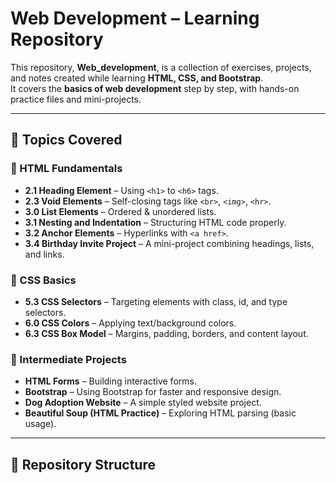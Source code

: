 # Web Development – Learning Repository

This repository, **Web_development**, is a collection of exercises, projects, and notes created while learning **HTML, CSS, and Bootstrap**.  
It covers the **basics of web development** step by step, with hands-on practice files and mini-projects.

---

## 📌 Topics Covered

### 🔹 HTML Fundamentals
- **2.1 Heading Element** – Using `<h1>` to `<h6>` tags.  
- **2.3 Void Elements** – Self-closing tags like `<br>`, `<img>`, `<hr>`.  
- **3.0 List Elements** – Ordered & unordered lists.  
- **3.1 Nesting and Indentation** – Structuring HTML code properly.  
- **3.2 Anchor Elements** – Hyperlinks with `<a href>`.  
- **3.4 Birthday Invite Project** – A mini-project combining headings, lists, and links.  

### 🔹 CSS Basics
- **5.3 CSS Selectors** – Targeting elements with class, id, and type selectors.  
- **6.0 CSS Colors** – Applying text/background colors.  
- **6.3 CSS Box Model** – Margins, padding, borders, and content layout.  

### 🔹 Intermediate Projects
- **HTML Forms** – Building interactive forms.  
- **Bootstrap** – Using Bootstrap for faster and responsive design.  
- **Dog Adoption Website** – A simple styled website project.  
- **Beautiful Soup (HTML Practice)** – Exploring HTML parsing (basic usage).  

---

## 📂 Repository Structure

